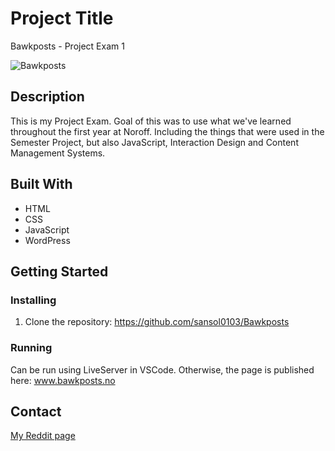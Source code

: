 # Project Title

Bawkposts - Project Exam 1

![Bawkposts](https://github.com/Noroff-FEU-Assignments/project-exam-1-sansol0103/assets/111610223/573b3ea0-676f-4ba9-b53b-3bd59f3104f6)

## Description

This is my Project Exam. Goal of this was to use what we've learned throughout the first year at Noroff. Including the things that were used in the Semester Project, but also JavaScript, Interaction Design and Content Management Systems.

## Built With

- HTML
- CSS
- JavaScript
- WordPress

## Getting Started

### Installing

1. Clone the repository: https://github.com/sansol0103/Bawkposts

### Running 

Can be run using LiveServer in VSCode. Otherwise, the page is published here: www.bawkposts.no

## Contact

[My Reddit page](https://www.reddit.com/user/ssolberg01)
